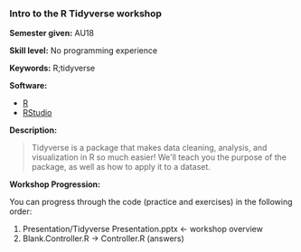 ### Intro to the R Tidyverse workshop

**Semester given:** AU18

**Skill level:** No programming experience

**Keywords:** R;tidyverse

**Software:**
 - [R](https://cloud.r-project.org/)
 - [RStudio](https://www.rstudio.com/products/rstudio/download/)

**Description:**
> Tidyverse is a package that makes data cleaning, analysis, and visualization in R so much easier! We'll teach you the purpose of the package, as well as how to apply it to a dataset. 

**Workshop Progression:**

You can progress through the code (practice and exercises) in the following order:
 
1. Presentation/Tidyverse Presentation.pptx <- workshop overview
1. Blank.Controller.R -> Controller.R (answers)
